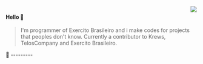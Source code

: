 <img align="right" src="https://github-readme-stats.vercel.app/api?username=Teloschet&show_icons=true&icon_color=805AD5&text_color=718096&bg_color=ffffff&hide_title=true" />

#### Hello 👏

> I'm programmer of Exercito Brasileiro and i make codes for projects that peoples don't know.
> Currently a contributor to Krews, TelosCompany and Exercito Brasileiro.

🔗 ---------
